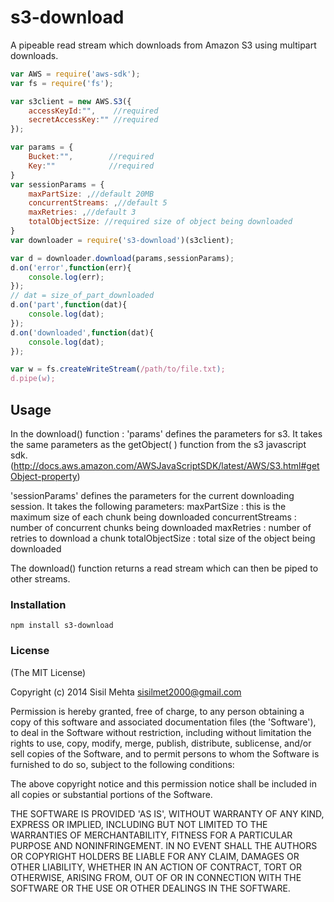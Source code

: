 # s3-download
A pipeable read stream which downloads from Amazon S3 using multipart downloads.

```js
var AWS = require('aws-sdk');
var fs = require('fs');

var s3client = new AWS.S3({
    accessKeyId:"",    //required
    secretAccessKey:"" //required
});

var params = {
    Bucket:"",        //required
    Key:""            //required
}
var sessionParams = {
    maxPartSize: ,//default 20MB
    concurrentStreams: ,//default 5
    maxRetries: ,//default 3
    totalObjectSize: //required size of object being downloaded
}
var downloader = require('s3-download')(s3client);

var d = downloader.download(params,sessionParams);
d.on('error',function(err){
    console.log(err);
});
// dat = size_of_part_downloaded
d.on('part',function(dat){
    console.log(dat);
});
d.on('downloaded',function(dat){
    console.log(dat);
});

var w = fs.createWriteStream(/path/to/file.txt);
d.pipe(w);
```
## Usage

In the download() function :
'params' defines the parameters for s3. It takes the same parameters as the getObject( )
function from the s3 javascript sdk. (http://docs.aws.amazon.com/AWSJavaScriptSDK/latest/AWS/S3.html#getObject-property)

'sessionParams' defines the parameters for the current downloading session. It takes the following parameters:
maxPartSize : this is the maximum size of each chunk being downloaded
concurrentStreams : number of concurrent chunks being downloaded
maxRetries : number of retries to download a chunk
totalObjectSize : total size of the object being downloaded

The download() function returns a read stream which can then be piped to other streams.

### Installation

```
npm install s3-download
```
### License

(The MIT License)

Copyright (c) 2014 Sisil Mehta <sisilmet2000@gmail.com>

Permission is hereby granted, free of charge, to any person obtaining
a copy of this software and associated documentation files (the
'Software'), to deal in the Software without restriction, including
without limitation the rights to use, copy, modify, merge, publish,
distribute, sublicense, and/or sell copies of the Software, and to
permit persons to whom the Software is furnished to do so, subject to
the following conditions:

The above copyright notice and this permission notice shall be
included in all copies or substantial portions of the Software.

THE SOFTWARE IS PROVIDED 'AS IS', WITHOUT WARRANTY OF ANY KIND,
EXPRESS OR IMPLIED, INCLUDING BUT NOT LIMITED TO THE WARRANTIES OF
MERCHANTABILITY, FITNESS FOR A PARTICULAR PURPOSE AND NONINFRINGEMENT.
IN NO EVENT SHALL THE AUTHORS OR COPYRIGHT HOLDERS BE LIABLE FOR ANY
CLAIM, DAMAGES OR OTHER LIABILITY, WHETHER IN AN ACTION OF CONTRACT,
TORT OR OTHERWISE, ARISING FROM, OUT OF OR IN CONNECTION WITH THE
SOFTWARE OR THE USE OR OTHER DEALINGS IN THE SOFTWARE.